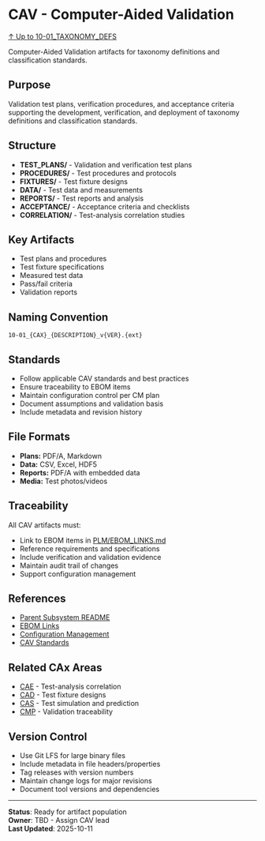 # CAV - Computer-Aided Validation

[↑ Up to 10-01_TAXONOMY_DEFS](../../../README.md)

Computer-Aided Validation artifacts for taxonomy definitions and classification standards.

## Purpose

Validation test plans, verification procedures, and acceptance criteria supporting the development, verification, and deployment of taxonomy definitions and classification standards.

## Structure

- **TEST_PLANS/** - Validation and verification test plans
- **PROCEDURES/** - Test procedures and protocols
- **FIXTURES/** - Test fixture designs
- **DATA/** - Test data and measurements
- **REPORTS/** - Test reports and analysis
- **ACCEPTANCE/** - Acceptance criteria and checklists
- **CORRELATION/** - Test-analysis correlation studies

## Key Artifacts

- Test plans and procedures
- Test fixture specifications
- Measured test data
- Pass/fail criteria
- Validation reports

## Naming Convention

```
10-01_{CAX}_{DESCRIPTION}_v{VER}.{ext}
```

## Standards

- Follow applicable CAV standards and best practices
- Ensure traceability to EBOM items
- Maintain configuration control per CM plan
- Document assumptions and validation basis
- Include metadata and revision history

## File Formats

- **Plans:** PDF/A, Markdown
- **Data:** CSV, Excel, HDF5
- **Reports:** PDF/A with embedded data
- **Media:** Test photos/videos

## Traceability

All CAV artifacts must:
- Link to EBOM items in [PLM/EBOM_LINKS.md](../EBOM_LINKS.md)
- Reference requirements and specifications
- Include verification and validation evidence
- Maintain audit trail of changes
- Support configuration management

## References

- [Parent Subsystem README](../../../README.md)
- [EBOM Links](../EBOM_LINKS.md)
- [Configuration Management](../../../../../../../../../../../../../00-PROGRAM/CONFIG_MGMT/)
- [CAV Standards](../../../../../../../../../../../../../00-PROGRAM/STANDARDS/CAV/)

## Related CAx Areas

- [CAE](../CAE/) - Test-analysis correlation
- [CAD](../CAD/) - Test fixture designs
- [CAS](../CAS/) - Test simulation and prediction
- [CMP](../CMP/) - Validation traceability

## Version Control

- Use Git LFS for large binary files
- Include metadata in file headers/properties
- Tag releases with version numbers
- Maintain change logs for major revisions
- Document tool versions and dependencies

---

**Status**: Ready for artifact population  
**Owner**: TBD - Assign CAV lead  
**Last Updated**: 2025-10-11
